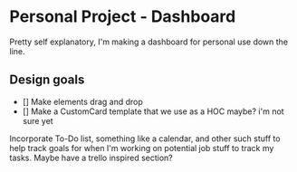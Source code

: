 # Personal Project - Dashboard

Pretty self explanatory, I'm making a dashboard for personal use down the line.

## Design goals

- [] Make elements drag and drop
- [] Make a CustomCard template that we use as a HOC maybe? i'm not sure yet

Incorporate To-Do list, something like a calendar, and other such stuff to help track goals for when I'm working on potential job stuff to track my tasks. Maybe have a trello inspired section?
